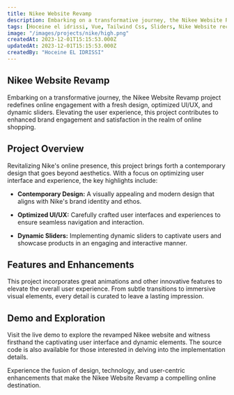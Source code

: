 ```yaml
---
title: Nikee Website Revamp
description: Embarking on a transformative journey, the Nikee Website Revamp project redefines online engagement with a fresh design, optimized UI/UX, and dynamic sliders. Elevating the user experience, this project contributes to enhanced brand engagement and satisfaction in the realm of online shopping.
tags: [Hoceine el idrissi, Vue, Tailwind Css, Sliders, Nike Website recreate]
image: "/images/projects/nike/high.png"
createdAt: 2023-12-01T15:15:53.000Z
updatedAt: 2023-12-01T15:15:53.000Z
createdBy: "Hoceine EL IDRISSI"
---
```


## Nikee Website Revamp

Embarking on a transformative journey, the Nikee Website Revamp project redefines online engagement with a fresh design, optimized UI/UX, and dynamic sliders. Elevating the user experience, this project contributes to enhanced brand engagement and satisfaction in the realm of online shopping.

## Project Overview

Revitalizing Nike's online presence, this project brings forth a contemporary design that goes beyond aesthetics. With a focus on optimizing user interface and experience, the key highlights include:

- **Contemporary Design:** A visually appealing and modern design that aligns with Nike's brand identity and ethos.

- **Optimized UI/UX:** Carefully crafted user interfaces and experiences to ensure seamless navigation and interaction.

- **Dynamic Sliders:** Implementing dynamic sliders to captivate users and showcase products in an engaging and interactive manner.

## Features and Enhancements

This project incorporates great animations and other innovative features to elevate the overall user experience. From subtle transitions to immersive visual elements, every detail is curated to leave a lasting impression.

## Demo and Exploration

Visit the live demo to explore the revamped Nikee website and witness firsthand the captivating user interface and dynamic elements. The source code is also available for those interested in delving into the implementation details.

Experience the fusion of design, technology, and user-centric enhancements that make the Nikee Website Revamp a compelling online destination.
